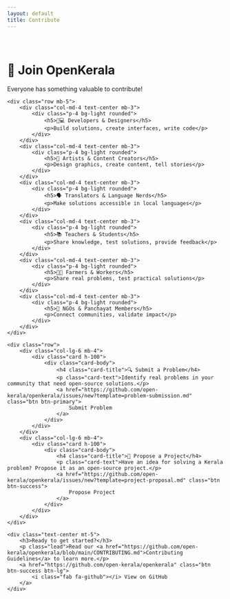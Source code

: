```yaml
---
layout: default
title: Contribute
---
```


<div class="container py-5" style="margin-top: 76px;">
    <div class="text-center mb-5">
        <h1 class="display-4 fw-bold">🤝 Join OpenKerala</h1>
        <p class="lead">Everyone has something valuable to contribute!</p>
    </div>
    
    <div class="row mb-5">
        <div class="col-md-4 text-center mb-3">
            <div class="p-4 bg-light rounded">
                <h5>🧑💻 Developers & Designers</h5>
                <p>Build solutions, create interfaces, write code</p>
            </div>
        </div>
        <div class="col-md-4 text-center mb-3">
            <div class="p-4 bg-light rounded">
                <h5>🎨 Artists & Content Creators</h5>
                <p>Design graphics, create content, tell stories</p>
            </div>
        </div>
        <div class="col-md-4 text-center mb-3">
            <div class="p-4 bg-light rounded">
                <h5>🗣️ Translators & Language Nerds</h5>
                <p>Make solutions accessible in local languages</p>
            </div>
        </div>
        <div class="col-md-4 text-center mb-3">
            <div class="p-4 bg-light rounded">
                <h5>📚 Teachers & Students</h5>
                <p>Share knowledge, test solutions, provide feedback</p>
            </div>
        </div>
        <div class="col-md-4 text-center mb-3">
            <div class="p-4 bg-light rounded">
                <h5>🧑🌾 Farmers & Workers</h5>
                <p>Share real problems, test practical solutions</p>
            </div>
        </div>
        <div class="col-md-4 text-center mb-3">
            <div class="p-4 bg-light rounded">
                <h5>🧭 NGOs & Panchayat Members</h5>
                <p>Connect communities, validate impact</p>
            </div>
        </div>
    </div>
    
    <div class="row">
        <div class="col-lg-6 mb-4">
            <div class="card h-100">
                <div class="card-body">
                    <h4 class="card-title">🔍 Submit a Problem</h4>
                    <p class="card-text">Identify real problems in your community that need open-source solutions.</p>
                    <a href="https://github.com/open-kerala/openkerala/issues/new?template=problem-submission.md" class="btn btn-primary">
                        Submit Problem
                    </a>
                </div>
            </div>
        </div>
        <div class="col-lg-6 mb-4">
            <div class="card h-100">
                <div class="card-body">
                    <h4 class="card-title">🧩 Propose a Project</h4>
                    <p class="card-text">Have an idea for solving a Kerala problem? Propose it as an open-source project.</p>
                    <a href="https://github.com/open-kerala/openkerala/issues/new?template=project-proposal.md" class="btn btn-success">
                        Propose Project
                    </a>
                </div>
            </div>
        </div>
    </div>
    
    <div class="text-center mt-5">
        <h3>Ready to get started?</h3>
        <p class="lead">Read our <a href="https://github.com/open-kerala/openkerala/blob/main/CONTRIBUTING.md">Contributing Guidelines</a> to learn more.</p>
        <a href="https://github.com/open-kerala/openkerala" class="btn btn-success btn-lg">
            <i class="fab fa-github"></i> View on GitHub
        </a>
    </div>
</div>
